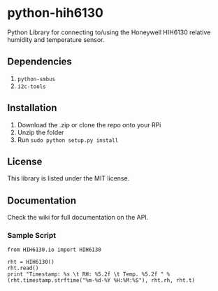 # python-hih6130
Python Library for connecting to/using the Honeywell HIH6130 relative humidity and temperature sensor.

## Dependencies

1. `python-smbus`
2. `i2c-tools`

## Installation

1. Download the .zip or clone the repo onto your RPi
2. Unzip the folder
3. Run `sudo python setup.py install`

## License

This library is listed under the MIT license.

## Documentation

Check the wiki for full documentation on the API.

### Sample Script

    from HIH6130.io import HIH6130
    
    rht = HIH6130()
    rht.read()
    print "Timestamp: %s \t RH: %5.2f \t Temp. %5.2f " % (rht.timestamp.strftime("%m-%d-%Y %H:%M:%S"), rht.rh, rht.t) 
